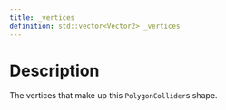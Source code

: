 ```yaml
---
title: _vertices
definition: std::vector<Vector2> _vertices
---
```


# Description
The vertices that make up this `PolygonCollider`s shape.
